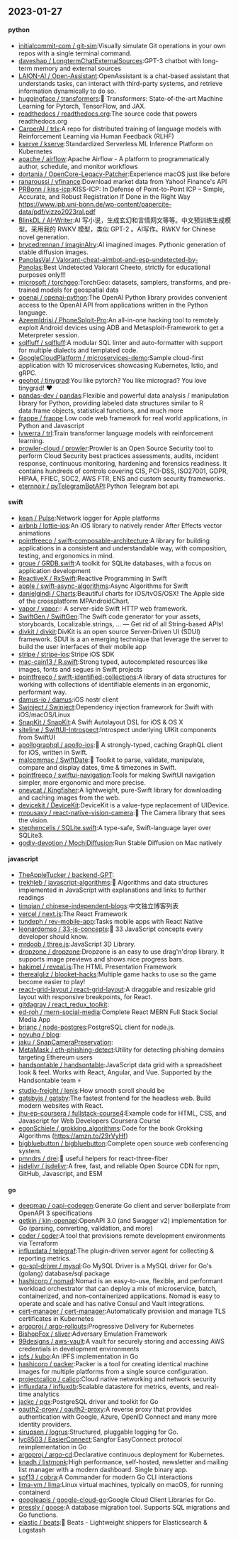 ## 2023-01-27

#### python
* [initialcommit-com / git-sim](https://github.com/initialcommit-com/git-sim):Visually simulate Git operations in your own repos with a single terminal command.
* [daveshap / LongtermChatExternalSources](https://github.com/daveshap/LongtermChatExternalSources):GPT-3 chatbot with long-term memory and external sources
* [LAION-AI / Open-Assistant](https://github.com/LAION-AI/Open-Assistant):OpenAssistant is a chat-based assistant that understands tasks, can interact with third-party systems, and retrieve information dynamically to do so.
* [huggingface / transformers](https://github.com/huggingface/transformers):🤗
Transformers: State-of-the-art Machine Learning for Pytorch, TensorFlow, and JAX.
* [readthedocs / readthedocs.org](https://github.com/readthedocs/readthedocs.org):The source code that powers readthedocs.org
* [CarperAI / trlx](https://github.com/CarperAI/trlx):A repo for distributed training of language models with Reinforcement Learning via Human Feedback (RLHF)
* [kserve / kserve](https://github.com/kserve/kserve):Standardized Serverless ML Inference Platform on Kubernetes
* [apache / airflow](https://github.com/apache/airflow):Apache Airflow - A platform to programmatically author, schedule, and monitor workflows
* [dortania / OpenCore-Legacy-Patcher](https://github.com/dortania/OpenCore-Legacy-Patcher):Experience macOS just like before
* [ranaroussi / yfinance](https://github.com/ranaroussi/yfinance):Download market data from Yahoo! Finance's API
* [PRBonn / kiss-icp](https://github.com/PRBonn/kiss-icp):KISS-ICP: In Defense of Point-to-Point ICP – Simple, Accurate, and Robust Registration If Done in the Right Way https://www.ipb.uni-bonn.de/wp-content/papercite-data/pdf/vizzo2023ral.pdf
* [BlinkDL / AI-Writer](https://github.com/BlinkDL/AI-Writer):AI 写小说，生成玄幻和言情网文等等。中文预训练生成模型。采用我的 RWKV 模型，类似 GPT-2 。AI写作。RWKV for Chinese novel generation.
* [brycedrennan / imaginAIry](https://github.com/brycedrennan/imaginAIry):AI imagined images. Pythonic generation of stable diffusion images.
* [PanolasVal / Valorant-cheat-aimbot-and-esp-undetected-by-Panolas](https://github.com/PanolasVal/Valorant-cheat-aimbot-and-esp-undetected-by-Panolas):Best Undetected Valorant Cheeto, strictly for educational purposes only!!!
* [microsoft / torchgeo](https://github.com/microsoft/torchgeo):TorchGeo: datasets, samplers, transforms, and pre-trained models for geospatial data
* [openai / openai-python](https://github.com/openai/openai-python):The OpenAI Python library provides convenient access to the OpenAI API from applications written in the Python language.
* [AzeemIdrisi / PhoneSploit-Pro](https://github.com/AzeemIdrisi/PhoneSploit-Pro):An all-in-one hacking tool to remotely exploit Android devices using ADB and Metasploit-Framework to get a Meterpreter session.
* [sqlfluff / sqlfluff](https://github.com/sqlfluff/sqlfluff):A modular SQL linter and auto-formatter with support for multiple dialects and templated code.
* [GoogleCloudPlatform / microservices-demo](https://github.com/GoogleCloudPlatform/microservices-demo):Sample cloud-first application with 10 microservices showcasing Kubernetes, Istio, and gRPC.
* [geohot / tinygrad](https://github.com/geohot/tinygrad):You like pytorch? You like micrograd? You love tinygrad!
❤️
* [pandas-dev / pandas](https://github.com/pandas-dev/pandas):Flexible and powerful data analysis / manipulation library for Python, providing labeled data structures similar to R data.frame objects, statistical functions, and much more
* [frappe / frappe](https://github.com/frappe/frappe):Low code web framework for real world applications, in Python and Javascript
* [lvwerra / trl](https://github.com/lvwerra/trl):Train transformer language models with reinforcement learning.
* [prowler-cloud / prowler](https://github.com/prowler-cloud/prowler):Prowler is an Open Source Security tool to perform Cloud Security best practices assessments, audits, incident response, continuous monitoring, hardening and forensics readiness. It contains hundreds of controls covering CIS, PCI-DSS, ISO27001, GDPR, HIPAA, FFIEC, SOC2, AWS FTR, ENS and custom security frameworks.
* [eternnoir / pyTelegramBotAPI](https://github.com/eternnoir/pyTelegramBotAPI):Python Telegram bot api.

#### swift
* [kean / Pulse](https://github.com/kean/Pulse):Network logger for Apple platforms
* [airbnb / lottie-ios](https://github.com/airbnb/lottie-ios):An iOS library to natively render After Effects vector animations
* [pointfreeco / swift-composable-architecture](https://github.com/pointfreeco/swift-composable-architecture):A library for building applications in a consistent and understandable way, with composition, testing, and ergonomics in mind.
* [groue / GRDB.swift](https://github.com/groue/GRDB.swift):A toolkit for SQLite databases, with a focus on application development
* [ReactiveX / RxSwift](https://github.com/ReactiveX/RxSwift):Reactive Programming in Swift
* [apple / swift-async-algorithms](https://github.com/apple/swift-async-algorithms):Async Algorithms for Swift
* [danielgindi / Charts](https://github.com/danielgindi/Charts):Beautiful charts for iOS/tvOS/OSX! The Apple side of the crossplatform MPAndroidChart.
* [vapor / vapor](https://github.com/vapor/vapor):💧
A server-side Swift HTTP web framework.
* [SwiftGen / SwiftGen](https://github.com/SwiftGen/SwiftGen):The Swift code generator for your assets, storyboards, Localizable.strings, … — Get rid of all String-based APIs!
* [divkit / divkit](https://github.com/divkit/divkit):DivKit is an open source Server-Driven UI (SDUI) framework. SDUI is a an emerging technique that leverage the server to build the user interfaces of their mobile app
* [stripe / stripe-ios](https://github.com/stripe/stripe-ios):Stripe iOS SDK
* [mac-cain13 / R.swift](https://github.com/mac-cain13/R.swift):Strong typed, autocompleted resources like images, fonts and segues in Swift projects
* [pointfreeco / swift-identified-collections](https://github.com/pointfreeco/swift-identified-collections):A library of data structures for working with collections of identifiable elements in an ergonomic, performant way.
* [damus-io / damus](https://github.com/damus-io/damus):iOS nostr client
* [Swinject / Swinject](https://github.com/Swinject/Swinject):Dependency injection framework for Swift with iOS/macOS/Linux
* [SnapKit / SnapKit](https://github.com/SnapKit/SnapKit):A Swift Autolayout DSL for iOS & OS X
* [siteline / SwiftUI-Introspect](https://github.com/siteline/SwiftUI-Introspect):Introspect underlying UIKit components from SwiftUI
* [apollographql / apollo-ios](https://github.com/apollographql/apollo-ios):📱
A strongly-typed, caching GraphQL client for iOS, written in Swift.
* [malcommac / SwiftDate](https://github.com/malcommac/SwiftDate):🐔
Toolkit to parse, validate, manipulate, compare and display dates, time & timezones in Swift.
* [pointfreeco / swiftui-navigation](https://github.com/pointfreeco/swiftui-navigation):Tools for making SwiftUI navigation simpler, more ergonomic and more precise.
* [onevcat / Kingfisher](https://github.com/onevcat/Kingfisher):A lightweight, pure-Swift library for downloading and caching images from the web.
* [devicekit / DeviceKit](https://github.com/devicekit/DeviceKit):DeviceKit is a value-type replacement of UIDevice.
* [mrousavy / react-native-vision-camera](https://github.com/mrousavy/react-native-vision-camera):📸
The Camera library that sees the vision.
* [stephencelis / SQLite.swift](https://github.com/stephencelis/SQLite.swift):A type-safe, Swift-language layer over SQLite3.
* [godly-devotion / MochiDiffusion](https://github.com/godly-devotion/MochiDiffusion):Run Stable Diffusion on Mac natively

#### javascript
* [TheAppleTucker / backend-GPT](https://github.com/TheAppleTucker/backend-GPT):
* [trekhleb / javascript-algorithms](https://github.com/trekhleb/javascript-algorithms):📝
Algorithms and data structures implemented in JavaScript with explanations and links to further readings
* [timqian / chinese-independent-blogs](https://github.com/timqian/chinese-independent-blogs):中文独立博客列表
* [vercel / next.js](https://github.com/vercel/next.js):The React Framework
* [tundeph / rev-mobile-app](https://github.com/tundeph/rev-mobile-app):Tasks mobile apps with React Native
* [leonardomso / 33-js-concepts](https://github.com/leonardomso/33-js-concepts):📜
33 JavaScript concepts every developer should know.
* [mrdoob / three.js](https://github.com/mrdoob/three.js):JavaScript 3D Library.
* [dropzone / dropzone](https://github.com/dropzone/dropzone):Dropzone is an easy to use drag'n'drop library. It supports image previews and shows nice progress bars.
* [hakimel / reveal.js](https://github.com/hakimel/reveal.js):The HTML Presentation Framework
* [therealgliz / blooket-hacks](https://github.com/therealgliz/blooket-hacks):Multiple game hacks to use so the game become easier to play!
* [react-grid-layout / react-grid-layout](https://github.com/react-grid-layout/react-grid-layout):A draggable and resizable grid layout with responsive breakpoints, for React.
* [gitdagray / react_redux_toolkit](https://github.com/gitdagray/react_redux_toolkit):
* [ed-roh / mern-social-media](https://github.com/ed-roh/mern-social-media):Complete React MERN Full Stack Social Media App
* [brianc / node-postgres](https://github.com/brianc/node-postgres):PostgreSQL client for node.js.
* [novuhq / blog](https://github.com/novuhq/blog):
* [jaku / SnapCameraPreservation](https://github.com/jaku/SnapCameraPreservation):
* [MetaMask / eth-phishing-detect](https://github.com/MetaMask/eth-phishing-detect):Utility for detecting phishing domains targeting Ethereum users
* [handsontable / handsontable](https://github.com/handsontable/handsontable):JavaScript data grid with a spreadsheet look & feel. Works with React, Angular, and Vue. Supported by the Handsontable team
⚡
* [studio-freight / lenis](https://github.com/studio-freight/lenis):How smooth scroll should be
* [gatsbyjs / gatsby](https://github.com/gatsbyjs/gatsby):The fastest frontend for the headless web. Build modern websites with React.
* [jhu-ep-coursera / fullstack-course4](https://github.com/jhu-ep-coursera/fullstack-course4):Example code for HTML, CSS, and Javascript for Web Developers Coursera Course
* [egonSchiele / grokking_algorithms](https://github.com/egonSchiele/grokking_algorithms):Code for the book Grokking Algorithms (https://amzn.to/29rVyHf)
* [bigbluebutton / bigbluebutton](https://github.com/bigbluebutton/bigbluebutton):Complete open source web conferencing system.
* [pmndrs / drei](https://github.com/pmndrs/drei):🥉
useful helpers for react-three-fiber
* [jsdelivr / jsdelivr](https://github.com/jsdelivr/jsdelivr):A free, fast, and reliable Open Source CDN for npm, GitHub, Javascript, and ESM

#### go
* [deepmap / oapi-codegen](https://github.com/deepmap/oapi-codegen):Generate Go client and server boilerplate from OpenAPI 3 specifications
* [getkin / kin-openapi](https://github.com/getkin/kin-openapi):OpenAPI 3.0 (and Swagger v2) implementation for Go (parsing, converting, validation, and more)
* [coder / coder](https://github.com/coder/coder):A tool that provisions remote development environments via Terraform
* [influxdata / telegraf](https://github.com/influxdata/telegraf):The plugin-driven server agent for collecting & reporting metrics.
* [go-sql-driver / mysql](https://github.com/go-sql-driver/mysql):Go MySQL Driver is a MySQL driver for Go's (golang) database/sql package
* [hashicorp / nomad](https://github.com/hashicorp/nomad):Nomad is an easy-to-use, flexible, and performant workload orchestrator that can deploy a mix of microservice, batch, containerized, and non-containerized applications. Nomad is easy to operate and scale and has native Consul and Vault integrations.
* [cert-manager / cert-manager](https://github.com/cert-manager/cert-manager):Automatically provision and manage TLS certificates in Kubernetes
* [argoproj / argo-rollouts](https://github.com/argoproj/argo-rollouts):Progressive Delivery for Kubernetes
* [BishopFox / sliver](https://github.com/BishopFox/sliver):Adversary Emulation Framework
* [99designs / aws-vault](https://github.com/99designs/aws-vault):A vault for securely storing and accessing AWS credentials in development environments
* [ipfs / kubo](https://github.com/ipfs/kubo):An IPFS implementation in Go
* [hashicorp / packer](https://github.com/hashicorp/packer):Packer is a tool for creating identical machine images for multiple platforms from a single source configuration.
* [projectcalico / calico](https://github.com/projectcalico/calico):Cloud native networking and network security
* [influxdata / influxdb](https://github.com/influxdata/influxdb):Scalable datastore for metrics, events, and real-time analytics
* [jackc / pgx](https://github.com/jackc/pgx):PostgreSQL driver and toolkit for Go
* [oauth2-proxy / oauth2-proxy](https://github.com/oauth2-proxy/oauth2-proxy):A reverse proxy that provides authentication with Google, Azure, OpenID Connect and many more identity providers.
* [sirupsen / logrus](https://github.com/sirupsen/logrus):Structured, pluggable logging for Go.
* [lyc8503 / EasierConnect](https://github.com/lyc8503/EasierConnect):Sangfor EasyConnect protocol reimplementation in Go
* [argoproj / argo-cd](https://github.com/argoproj/argo-cd):Declarative continuous deployment for Kubernetes.
* [knadh / listmonk](https://github.com/knadh/listmonk):High performance, self-hosted, newsletter and mailing list manager with a modern dashboard. Single binary app.
* [spf13 / cobra](https://github.com/spf13/cobra):A Commander for modern Go CLI interactions
* [lima-vm / lima](https://github.com/lima-vm/lima):Linux virtual machines, typically on macOS, for running containerd
* [googleapis / google-cloud-go](https://github.com/googleapis/google-cloud-go):Google Cloud Client Libraries for Go.
* [pressly / goose](https://github.com/pressly/goose):A database migration tool. Supports SQL migrations and Go functions.
* [elastic / beats](https://github.com/elastic/beats):🐠
Beats - Lightweight shippers for Elasticsearch & Logstash

